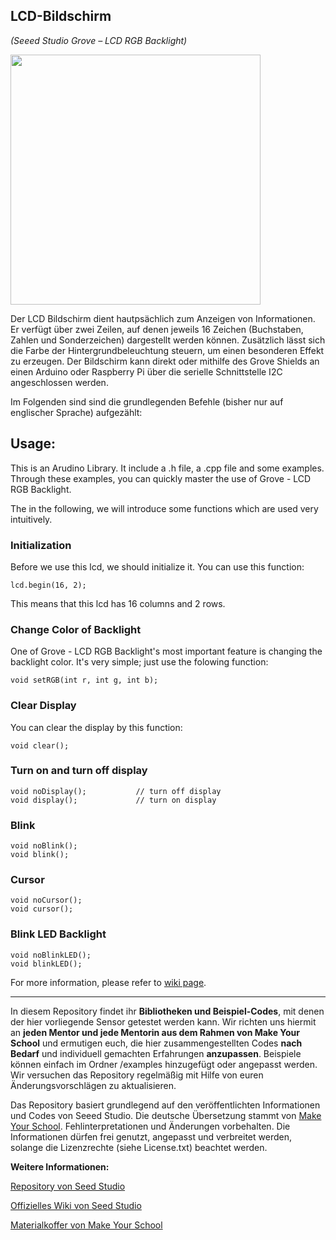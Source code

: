 LCD-Bildschirm
----
*(Seeed Studio Grove – LCD RGB Backlight)*

<img src=https://www.makeyourschool.de/wp-content/uploads/2018/10/62_lcd-bildschirm-1024x1024.jpg width=400px>

Der LCD Bildschirm dient hautpsächlich zum Anzeigen von Informationen. Er verfügt über zwei Zeilen, auf denen jeweils 16 Zeichen (Buchstaben, Zahlen und Sonderzeichen) dargestellt werden können. Zusätzlich lässt sich die Farbe der Hintergrundbeleuchtung steuern, um einen besonderen Effekt zu erzeugen. Der Bildschirm kann direkt oder mithilfe des Grove Shields an einen Arduino oder Raspberry Pi über die serielle Schnittstelle I2C angeschlossen werden.

Im Folgenden sind sind die grundlegenden Befehle (bisher nur auf englischer Sprache) aufgezählt:


## Usage:

This is an Arudino Library. It include a .h file, a .cpp file and some examples. Through these examples, you can quickly master the use of Grove - LCD RGB Backlight.

The in the following, we will introduce some functions which are used very intuitively. 


### Initialization
Before we use this lcd, we should initialize it. You can use this function:

    lcd.begin(16, 2);

This means that this lcd has 16 columns and 2 rows.


### Change Color of Backlight
One of Grove - LCD RGB Backlight's most important feature is changing the backlight color. It's very simple; just use the folowing function:

    void setRGB(int r, int g, int b);


### Clear Display

You can clear the display by this function:

    void clear();

### Turn on and turn off display

    void noDisplay();			// turn off display
    void display();				// turn on display

### Blink

    void noBlink();
    void blink();

### Cursor

    void noCursor();
    void cursor();

### Blink LED Backlight

    void noBlinkLED();
    void blinkLED();


For more information, please refer to [wiki page](http://wiki.seeedstudio.com/Grove-LCD_RGB_Backlight/).

    
----

In diesem Repository findet ihr **Bibliotheken und Beispiel-Codes**, mit denen der hier vorliegende Sensor getestet werden kann. Wir richten uns hiermit an **jeden Mentor und jede Mentorin aus dem Rahmen von Make Your School** und ermutigen euch, die hier zusammengestellten Codes **nach Bedarf** und individuell gemachten Erfahrungen **anzupassen**. Beispiele können einfach im Ordner /examples hinzugefügt oder angepasst werden. Wir versuchen das Repository regelmäßig mit Hilfe von euren Änderungsvorschlägen zu aktualisieren.

Das Repository basiert grundlegend auf den veröffentlichten Informationen und Codes von Seeed Studio. 
Die deutsche Übersetzung stammt von [Make Your School](https://www.makeyourschool.de/). Fehlinterpretationen und Änderungen vorbehalten. Die Informationen dürfen frei genutzt, angepasst und verbreitet werden, solange die Lizenzrechte (siehe License.txt) beachtet werden.

**Weitere Informationen:**

[Repository von Seed Studio](https://github.com/Seeed-Studio/)

[Offizielles Wiki von Seed Studio](http://wiki.seeedstudio.com/Grove/)

[Materialkoffer von Make Your School](https://www.makeyourschool.de/material/)
